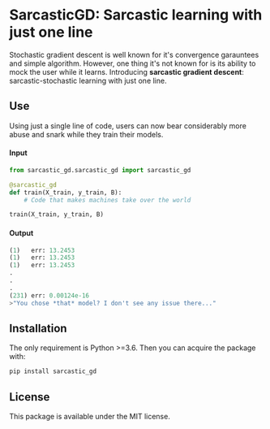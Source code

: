  
# SarcasticGD: Sarcastic learning with just one line
Stochastic gradient descent is well known for it's convergence garauntees and simple algorithm. However, one thing it's not known for is its ability to mock the user while it learns. Introducing **sarcastic gradient descent**: sarcastic-stochastic learning with just one line.

## Use
Using just a single line of code, users can now bear considerably more abuse and snark while they train their models. 

#### Input
```py
from sarcastic_gd.sarcastic_gd import sarcastic_gd

@sarcastic_gd
def train(X_train, y_train, B):
    # Code that makes machines take over the world

train(X_train, y_train, B)
```

#### Output
```py
(1)   err: 13.2453
(1)   err: 13.2453
(1)   err: 13.2453
.
.
.
(231) err: 0.00124e-16
>"You chose *that* model? I don't see any issue there..."
```

## Installation
The only requirement is Python >=3.6. Then you can acquire the package with:
```bash
pip install sarcastic_gd
```

## License
This package is available under the MIT license.
 
